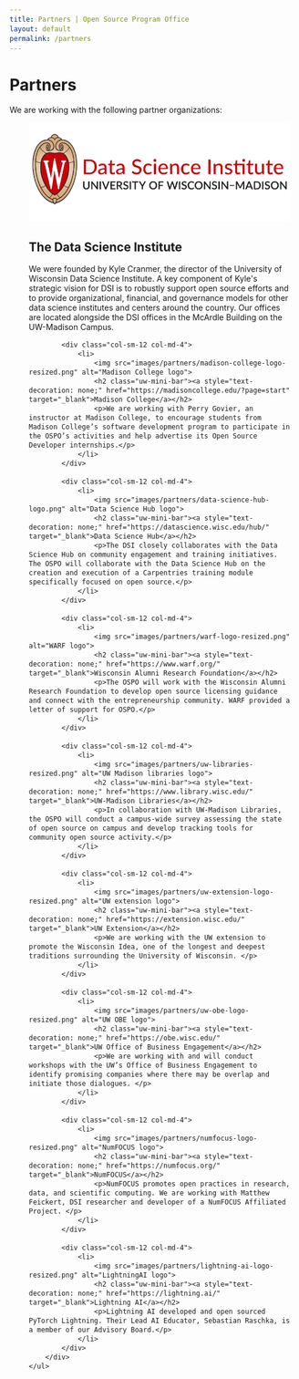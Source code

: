 ```yaml
---
title: Partners | Open Source Program Office
layout: default
permalink: /partners
---
```


<h1 class="page-title uw-mini-bar">Partners</h1>
<p class="page-description">We are working with the following partner organizations:</p>

<div class="d-flex flex-col">
	<ul style="list-style-type: none; margin: 10px;">
		<div class="row">
			<div class="col-sm-12 col-md-4">
				<li>
					<img src="images/partners/data-sci-institute-logo-resized.png" alt="Data Science Institute logo">
					<h2 class="uw-mini-bar"><a style="text-decoration: none;" href="https://datascience.wisc.edu/institute/" target="_blank">The Data Science Institute</a></h2>
					<p>We were founded by Kyle Cranmer, the director of the University of Wisconsin Data Science Institute. A key component of Kyle's strategic vision for DSI is to robustly support open source efforts and to provide organizational, financial, and governance models for other data science institutes and centers around the country. Our offices are located alongside the DSI offices in the McArdle Building on the UW-Madison Campus. </p>
				</li>
			</div>

			<div class="col-sm-12 col-md-4">
				<li>
					<img src="images/partners/madison-college-logo-resized.png" alt="Madison College logo">
					<h2 class="uw-mini-bar"><a style="text-decoration: none;" href="https://madisoncollege.edu/?page=start" target="_blank">Madison College</a></h2>
					<p>We are working with Perry Govier, an instructor at Madison College, to encourage students from Madison College’s software development program to participate in the OSPO’s activities and help advertise its Open Source Developer internships.</p>
				</li>
			</div>

			<div class="col-sm-12 col-md-4">
				<li>
					<img src="images/partners/data-science-hub-logo.png" alt="Data Science Hub logo">
					<h2 class="uw-mini-bar"><a style="text-decoration: none;" href="https://datascience.wisc.edu/hub/" target="_blank">Data Science Hub</a></h2>
					<p>The DSI closely collaborates with the Data Science Hub on community engagement and training initiatives. The OSPO will collaborate with the Data Science Hub on the creation and execution of a Carpentries training module specifically focused on open source.</p>
				</li>
			</div>

			<div class="col-sm-12 col-md-4">
				<li>
					<img src="images/partners/warf-logo-resized.png" alt="WARF logo">
					<h2 class="uw-mini-bar"><a style="text-decoration: none;" href="https://www.warf.org/" target="_blank">Wisconsin Alumni Research Foundation</a></h2>
					<p>The OSPO will work with the Wisconsin Alumni Research Foundation to develop open source licensing guidance and connect with the entrepreneurship community. WARF provided a letter of support for OSPO.</p>
				</li>
			</div>

			<div class="col-sm-12 col-md-4">
				<li>
					<img src="images/partners/uw-libraries-resized.png" alt="UW Madison libraries logo">
					<h2 class="uw-mini-bar"><a style="text-decoration: none;" href="https://www.library.wisc.edu/" target="_blank">UW-Madison Libraries</a></h2>
					<p>In collaboration with UW-Madison Libraries, the OSPO will conduct a campus-wide survey assessing the state of open source on campus and develop tracking tools for community open source activity.</p>
				</li>
			</div>

			<div class="col-sm-12 col-md-4">
				<li>
					<img src="images/partners/uw-extension-logo-resized.png" alt="UW extension logo">
					<h2 class="uw-mini-bar"><a style="text-decoration: none;" href="https://extension.wisc.edu/" target="_blank">UW Extension</a></h2>
					<p>We are working with the UW extension to promote the Wisconsin Idea, one of the longest and deepest traditions surrounding the University of Wisconsin. </p>
				</li>
			</div>

			<div class="col-sm-12 col-md-4">
				<li>
					<img src="images/partners/uw-obe-logo-resized.png" alt="UW OBE logo">
					<h2 class="uw-mini-bar"><a style="text-decoration: none;" href="https://obe.wisc.edu/" target="_blank">UW Office of Business Engagement</a></h2>
					<p>We are working with and will conduct workshops with the UW’s Office of Business Engagement to identify promising companies where there may be overlap and initiate those dialogues. </p>
				</li>
			</div>

			<div class="col-sm-12 col-md-4">
				<li>
					<img src="images/partners/numfocus-logo-resized.png" alt="NumFOCUS logo">
					<h2 class="uw-mini-bar"><a style="text-decoration: none;" href="https://numfocus.org/" target="_blank">NumFOCUS</a></h2>
					<p>NumFOCUS promotes open practices in research, data, and scientific computing. We are working with Matthew Feickert, DSI researcher and developer of a NumFOCUS Affiliated Project. </p>
				</li>
			</div>

			<div class="col-sm-12 col-md-4">
				<li>
					<img src="images/partners/lightning-ai-logo-resized.png" alt="LightningAI logo">
					<h2 class="uw-mini-bar"><a style="text-decoration: none;" href="https://lightning.ai/" target="_blank">Lightning AI</a></h2>
					<p>Lightning AI developed and open sourced PyTorch Lightning. Their Lead AI Educator, Sebastian Raschka, is a member of our Advisory Board.</p>
				</li>
			</div>
		</div>
	</ul>
</div>
